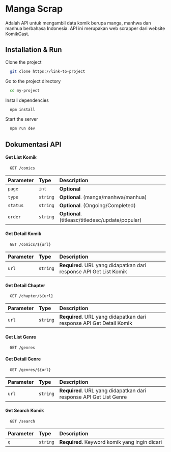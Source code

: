 # Manga Scrap

Adalah API untuk mengambil data komik berupa manga, manhwa dan manhua berbahasa Indonesia. API ini merupakan web scrapper dari website KomikCast.

## Installation & Run

Clone the project

```bash
  git clone https://link-to-project
```

Go to the project directory

```bash
  cd my-project
```

Install dependencies

```bash
  npm install
```

Start the server

```bash
  npm run dev
```

## Dokumentasi API

#### Get List Komik

```http
  GET /comics
```

| Parameter | Type     | Description                |
| :-------- | :------- | :------------------------- |
| `page` | `int` | **Optional** |
| `type` | `string` | **Optional**. (manga/manhwa/manhua) |
| `status` | `string` | **Optional**. (Ongoing/Completed) |
| `order` | `string` | **Optional**. (titleasc/titledesc/update/popular) |

#### Get Detail Komik

```http
  GET /comics/${url}
```

| Parameter | Type     | Description                       |
| :-------- | :------- | :-------------------------------- |
| `url`      | `string` | **Required**. URL yang didapatkan dari response API Get List Komik |

#### Get Detail Chapter

```http
  GET /chapter/${url}
```

| Parameter | Type     | Description                       |
| :-------- | :------- | :-------------------------------- |
| `url`      | `string` | **Required**. URL yang didapatkan dari response API Get Detail Komik |

#### Get List Genre

```http
  GET /genres
```

#### Get Detail Genre

```http
  GET /genres/${url}
```

| Parameter | Type     | Description                       |
| :-------- | :------- | :-------------------------------- |
| `url`      | `string` | **Required**. URL yang didapatkan dari response API Get List Genre |

#### Get Search Komik

```http
  GET /search
```

| Parameter | Type     | Description                       |
| :-------- | :------- | :-------------------------------- |
| `q`      | `string` | **Required**. Keyword komik yang ingin dicari |